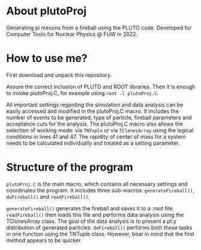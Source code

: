 # About plutoProj
Generating pi mesons from a fireball using the PLUTO code. Developed for Computer Tools for Nuclear Physics @ FUW in 2022. 

# How to use me?

First download and unpack this repository. 

Assure the correct inclusion of PLUTO and ROOT libraries. Then it is enough to invoke plutoProj.C, for example using `root -l plutoProj.C`.

All important settings regarding the simulation and data analysis can be easily accessed and modified in the plutoProj.C macro. It includes the number of events to be generated, type of particle, fireball parameters and acceptance cuts for the analysis. The plutoProj.C macro also allows the selection of working mode: via `TNTuple` or via `TClonesArray` using the logical conditions in lines 41 and 47. The rapidity of center of mass for a system needs to be calculated individually and treated as a setting parameter.

# Structure of the program

`plutoProj.C` is the main macro, which contains all necessary settings and coordinates the program. It includes three sub-macros: `generateFireball()`, `doFireball()` and `readFireball()`.

`generateFireball()` generates the fireball and saves it to a .root file. `readFireball()` then loads this file and performs data analysis using the TClonesArray class. The goal of the data analysis is to present a pt:y distribution of generated particles. `doFireball()` performs both these tasks in one function using the TNTuple class. However, bear in mind that the first method appears to be quicker. 
